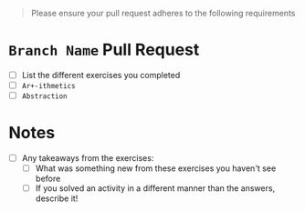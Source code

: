 > Please ensure your pull request adheres to the following requirements 

# `Branch Name` Pull Request
 - [ ] List the different exercises you completed
 - [ ] `Ar+-ithmetics`
 - [ ] `Abstraction`

# Notes
 - [ ] Any takeaways from the exercises:
   - [ ] What was something new from these exercises you haven't see before 
   - [ ] If you solved an activity in a different manner than the answers, describe it!
